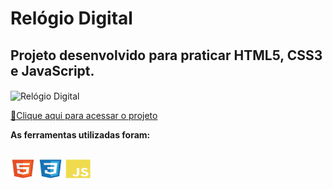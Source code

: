 ## <h1>Relógio Digital</h1>
<h2>Projeto desenvolvido para praticar HTML5, CSS3 e JavaScript.</h2>

<img align="center" alt="Relógio Digital" src="">

[🔗Clique aqui para acessar o projeto](https://davivieira10.github.io/relogio-digital/)

<b>As ferramentas utilizadas foram:</b>
<div style="display: inline_block"><br>
  <img align="center" alt="Davi-HTML" height="30" width="40" src="https://raw.githubusercontent.com/devicons/devicon/master/icons/html5/html5-original.svg">
  <img align="center" alt="Davi-CSS" height="30" width="40" src="https://raw.githubusercontent.com/devicons/devicon/master/icons/css3/css3-original.svg">
  <img align="center" alt="Davi-Js" height="30" width="40" src="https://raw.githubusercontent.com/devicons/devicon/master/icons/javascript/javascript-plain.svg">
</div>


